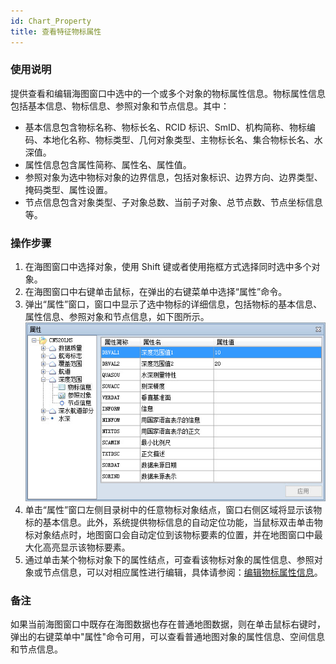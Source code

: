 ```yaml
---
id: Chart_Property
title: 查看特征物标属性
---
```

###  使用说明

提供查看和编辑海图窗口中选中的一个或多个对象的物标属性信息。物标属性信息包括基本信息、物标信息、参照对象和节点信息。其中：

* 基本信息包含物标名称、物标长名、RCID 标识、SmID、机构简称、物标编码、本地化名称、物标类型、几何对象类型、主物标长名、集合物标长名、水深值。
* 属性信息包含属性简称、属性名、属性值。
* 参照对象为选中物标对象的边界信息，包括对象标识、边界方向、边界类型、掩码类型、属性设置。
* 节点信息包含对象类型、子对象总数、当前子对象、总节点数、节点坐标信息等。

###  操作步骤

1. 在海图窗口中选择对象，使用 Shift 键或者使用拖框方式选择同时选中多个对象。
2. 在海图窗口中右键单击鼠标，在弹出的右键菜单中选择“属性”命令。
3. 弹出“属性”窗口，窗口中显示了选中物标的详细信息，包括物标的基本信息、属性信息、参照对象和节点信息，如下图所示。    
![](img/ObjectInfo.jpg)
4. 单击“属性”窗口左侧目录树中的任意物标对象结点，窗口右侧区域将显示该物标的基本信息。此外，系统提供物标信息的自动定位功能，当鼠标双击单击物标对象结点时，地图窗口会自动定位到该物标要素的位置，并在地图窗口中最大化高亮显示该物标要素。
5. 通过单击某个物标对象下的属性结点，可查看该物标对象的属性信息、参照对象或节点信息，可以对相应属性进行编辑，具体请参阅：[编辑物标属性信息](../ChartEditor/EditChartObjectsAttribute)。

###  备注

如果当前海图窗口中既存在海图数据也存在普通地图数据，则在单击鼠标右键时，弹出的右键菜单中"属性"命令可用，可以查看普通地图对象的属性信息、空间信息和节点信息。